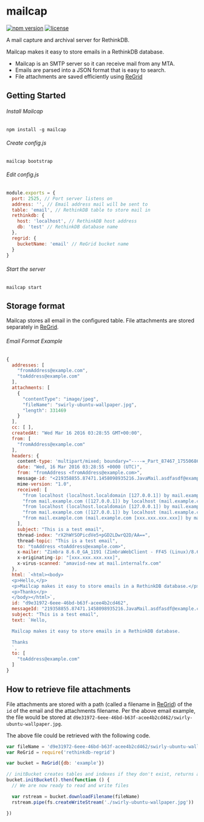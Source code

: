 # mailcap

[![npm version](https://img.shields.io/npm/v/mailcap.svg)](https://www.npmjs.com/package/mailcap) [![license](https://img.shields.io/npm/l/mailcap.svg)](https://github.com/internalfx/mailcap/blob/master/LICENSE)

A mail capture and archival server for RethinkDB.

Mailcap makes it easy to store emails in a RethinkDB database.

- Mailcap is an SMTP server so it can receive mail from any MTA.
- Emails are parsed into a JSON format that is easy to search.
- File attachments are saved efficiently using [ReGrid](https://github.com/internalfx/regrid)

## Getting Started

###### Install Mailcap

```
npm install -g mailcap
```

###### Create config.js

```
mailcap bootstrap
```

###### Edit config.js

```javascript
module.exports = {
  port: 2525, // Port server listens on
  address: '', // Email address mail will be sent to
  table: 'email', // RethinkDB table to store mail in
  rethinkdb: {
    host: 'localhost', // RethinkDB host address
    db: 'test' // RethinkDB database name
  },
  regrid: {
    bucketName: 'email' // ReGrid bucket name
  }
}
```

###### Start the server

```
mailcap start
```

## Storage format

Mailcap stores all email in the configured table. File attachments are stored separately in [ReGrid](https://github.com/internalfx/regrid).

###### Email Format Example

```javascript
{
  addresses: [
    "fromAddress@example.com",
    "toAddress@example.com"
  ],
  attachments: [
    {
      "contentType": "image/jpeg",
      "fileName": "swirly-ubuntu-wallpaper.jpg",
      "length": 331469
    }
  ],
  cc: [ ],
  createdAt: "Wed Mar 16 2016 03:28:55 GMT+00:00",
  from: [
    "fromAddress@example.com"
  ],
  headers: {
    content-type: 'multipart/mixed; boundary="----=_Part_87467_1755068617.1458098935181"',
    date: "Wed, 16 Mar 2016 03:28:55 +0000 (UTC)",
    from: "fromAddress <fromAddress@example.com>",
    message-id: "<219358855.87471.1458098935216.JavaMail.asdfasdf@example.com>",
    mime-version: "1.0",
    received: [
      "from localhost (localhost.localdomain [127.0.0.1]) by mail.example.com (Postfix) with ESMTP id ECC231C2B43 for <test@test.example.com>; Wed, 16 Mar 2016 03:29:00 +0000 (UTC)",
      "from mail.example.com ([127.0.0.1]) by localhost (mail.example.com [127.0.0.1]) (amavisd-new, port 10032) with ESMTP id FM4FhPl1ZqLS for <test@test.example.com>; Wed, 16 Mar 2016 03:28:58 +0000 (UTC)",
      "from localhost (localhost.localdomain [127.0.0.1]) by mail.example.com (Postfix) with ESMTP id 86B501C2B42 for <test@test.example.com>; Wed, 16 Mar 2016 03:28:57 +0000 (UTC)",
      "from mail.example.com ([127.0.0.1]) by localhost (mail.example.com [127.0.0.1]) (amavisd-new, port 10026) with ESMTP id 3PFEkD1lm_1C for <test@test.example.com>; Wed, 16 Mar 2016 03:28:56 +0000 (UTC)",
      "from mail.example.com (mail.example.com [xxx.xxx.xxx.xxx]) by mail.example.com (Postfix) with ESMTP id A9E291C2B43 for <test@test.example.com>; Wed, 16 Mar 2016 03:28:55 +0000 (UTC)"
    ],
    subject: "This is a test email",
    thread-index: "rX2hWYSOPicdVe5+pGD2LDwrQ2D/AA==",
    thread-topic: "This is a test email",
    to: "toAddress <toAddress@example.com>",
    x-mailer: "Zimbra 8.6.0_GA_1191 (ZimbraWebClient - FF45 (Linux)/8.6.0_GA_1191)",
    x-originating-ip: "[xxx.xxx.xxx.xxx]",
    x-virus-scanned: "amavisd-new at mail.internalfx.com"
  },
  html: `<html><body>
  <p>Hello,</p>
  <p>Mailcap makes it easy to store emails in a RethinkDB database.</p>
  <p>Thanks</p>
  </body></html>`,
  id: "d9e31972-6eee-46bd-b63f-acee4b2cd462",
  messageId: "219358855.87471.1458098935216.JavaMail.asdfasdf@example.com",
  subject: "This is a test email",
  text: `Hello,

  Mailcap makes it easy to store emails in a RethinkDB database.

  Thanks
  `,
  to: [
    "toAddress@example.com"
  ]
}
```

## How to retrieve file attachments

File attachments are stored with a path (called a filename in [ReGrid](https://github.com/internalfx/regrid)) of the `id` of the email and the attachments filename. Per the above email example, the file would be stored at `d9e31972-6eee-46bd-b63f-acee4b2cd462/swirly-ubuntu-wallpaper.jpg`.

The above file could be retrieved with the following code.

```javascript
var fileName = 'd9e31972-6eee-46bd-b63f-acee4b2cd462/swirly-ubuntu-wallpaper.jpg'
var ReGrid = require('rethinkdb-regrid')

var bucket = ReGrid({db: 'example'})

// initBucket creates tables and indexes if they don't exist, returns a promise.
bucket.initBucket().then(function () {
  // We are now ready to read and write files

  var rstream = bucket.downloadFilename(fileName)
  rstream.pipe(fs.createWriteStream('./swirly-ubuntu-wallpaper.jpg'))

})
```
